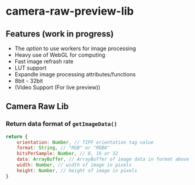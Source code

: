 # camera-raw-preview-lib

## Features (work in progress)

- The *option* to use workers for image processing
- Heavy use of WebGL for computing
- Fast image refrash rate
- LUT support
- Expandle image processing attributes/functions
- 8bit - 32bit
- (Video Support (For live preview))

## Camera Raw Lib

### Return data format of ```getImageData()```

```javascript
return {
    orientation: Number, // TIFF orientation tag value
    format: String, // "RGB" or "RGBA"
    bitsPerSample: Number, // 8, 16 or 32
    data: ArrayBuffer, // ArrayBuffer of image data in format above
    width: Number, // width of image in pixels
    height: Number, // height of image in pixels
}
```
